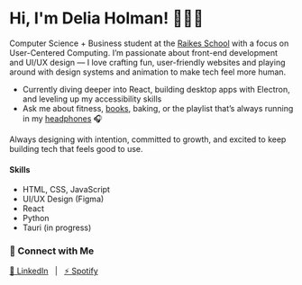 # Hi, I'm Delia Holman! 👩🏻‍💻

Computer Science + Business student at the [Raikes School](https://raikes.unl.edu/) with a focus on User-Centered Computing. I’m passionate about front-end development and UI/UX design — I love crafting fun, user-friendly websites and playing around with design systems and animation to make tech feel more human.

- Currently diving deeper into React, building desktop apps with Electron, and leveling up my accessibility skills  
- Ask me about fitness, [books](https://goodreads.com/8lairrr), baking, or the playlist that’s always running in my [headphones](https://open.spotify.com/user/89mrx6pml76w3r9m5sz1wns5p) 🎧

Always designing with intention, committed to growth, and excited to keep building tech that feels good to use.

#### Skills  
- HTML, CSS, JavaScript  
- UI/UX Design (Figma)  
- React  
- Python  
- Tauri (in progress)

### 💌 Connect with Me

[🫧 LinkedIn](https://linkedin.com/in/delia-holman) &nbsp;&nbsp;|&nbsp;&nbsp; [⚡️ Spotify](https://open.spotify.com/user/89mrx6pml76w3r9m5sz1wns5p)
